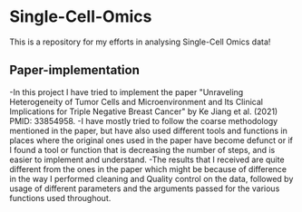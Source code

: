 # Single-Cell-Omics
This is a repository for my efforts in analysing Single-Cell Omics data!

## Paper-implementation
-In this project I have tried to implement the paper "Unraveling Heterogeneity of Tumor Cells and Microenvironment and Its Clinical Implications for Triple Negative Breast Cancer" by Ke Jiang et al. (2021) PMID: 33854958.
-I have mostly tried to follow the coarse methodology mentioned in the paper, but have also used different tools and functions in places where the original ones used in the paper have become defunct or if I found a tool or function that is decreasing the number of steps, and is easier to implement and understand.
-The results that I received are quite different from the ones in the paper which might be because of difference in the way I performed cleaning and Quality control on the data, followed by usage of different parameters and the arguments passed for the various functions used throughout.
